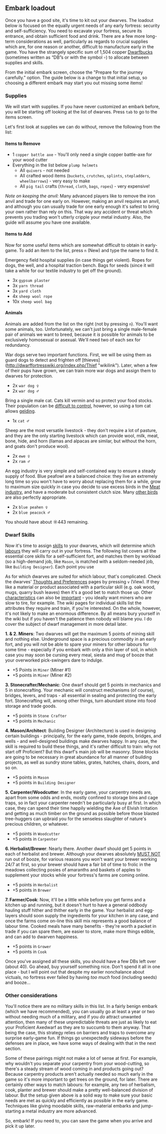 Embark loadout
--------------

Once you have a good site, it's time to kit out your dwarves. The
loadout below is focused on the equally urgent needs of any early
fortress: security and self-sufficiency. You need to excavate your
fortress, secure its entrance, and obtain sufficient food and drink.
There are a few more long-term considerations as well, particularly as
regards to crucial supplies which are, for one reason or another,
difficult to manufacture early in the game. You have the strangely
specific sum of 1,504 copper [Dwarfbucks](http://dwarffortresswiki.org/index.php/Currency "wikilink")
(sometimes written as “DB”s or with the symbol `☼`) to allocate between
supplies and skills.

From the initial embark screen, choose the "Prepare for the journey carefully." option.  The guide below is a change to that initial setup, so choosing a different embark may start you out missing some items!

### Supplies

We will start with supplies. If you have never customized an embark before, you will be starting off looking at the list of dwarves.  Press `tab` to go to the items screen.

Let's first look at supplies we can do without, remove the following from the list:

#### Items to Remove

- 1 `copper battle axe` - You'll only need a single copper battle-axe for your wood cutter
- Everything in the list below `plump helmets`
    -  All `quivers` - not needed
    - All crafted wood items (`buckets`, `crutches`, `splints`, `stepladders`, `wheelbarrows`) - very easy to make
    - All `pig tail` crafts (`thread`, `cloth`, `bags`, `ropes`) - very expensive!

*Note on keeping the anvil:* Many advanced players like to remove the 
iron anvil and trade for one early on. However, making an anvil requires 
an anvil, and although you can usually trade for one early enough it's 
safest to bring your own rather than rely on this. That way any accident 
or threat which prevents you trading won't utterly cripple your metal 
industry. Also, the guide will assume you have one available.

#### Items to Add

Now for some useful items which are somewhat difficult to obtain in
early-game.  To add an item to the list, press `n` (New) and type the name to find it.

Emergency field hospital supplies (in case things get violent).  Ropes for dogs, the well, and a hospital traction bench.  Bags for seeds (since it will take a while for our textile industry to get off the ground).

- 3x `gypsum plaster`
- 3x `yarn thread`
- 3x `yard cloth`
- 4x `sheep wool rope`
- 10x `sheep wool bag`


#### Animals

Animals are added from the list on the right (not by pressing `n`). 
You'll want some animals, too. Unfortunately, we can't just bring a
single male-female pair of animals we want to breed, because it
*is* possible for animals to be exclusively homosexual or
asexual. We'll need two of each sex for redundancy.  

<!-- adding animals in order they appear in the list -->

War dogs serve two important functions. First, we will be using them as 
guard dogs to detect and frighten off [thieves] (http://dwarffortresswiki.org/index.php/Thief "wikilink"). 
Later, when a few of their pups have grown, we can train more war dogs and 
assign them to dwarves for protection.

- 2x `war dog ♀`
- 2x `war dog ♂`

Bring a single male cat. Cats kill vermin and so protect your food stocks. 
Their population can be [difficult to control](Catsplosion "wikilink"), 
however, so using a tom cat allows [gelding](http://dwarffortresswiki.org/index.php/Gelder "wikilink").

- 1x `cat ♂`

Sheep are the most versatile livestock - they don't require a lot of 
pasture, and they are the only starting livestock which can provide wool, 
milk, meat, bone, hide, and horn (llamas and alpacas are similar, but 
without the horn, and goats don't produce wool).

- 2x `ewe ♀`
- 2x `ram ♂`

An egg industry is very simple and self-contained way to ensure a steady 
supply of food. Blue peafowl are a balanced choice: they live an extremely 
long time so you won't have to worry about replacing them for a while, 
grow to maximum size quickly in case you decide to use excess birds in the
[Meat industry](http://dwarffortresswiki.org/index.php/Meat_industry "wikilink"), and have a moderate but consistent clutch size. 
Many [other birds](Egg_production#Embark "wikilink") are also perfectly appropriate.

- 2x `blue peahen ♀`
- 2x `blue peacock ♂`

You should have about ☼443 remaining.

### Dwarf Skills

Now it's time to assign [skills](http://dwarffortresswiki.org/index.php/Skill "wikilink") to your dwarves,
which will determine which [labours](http://dwarffortresswiki.org/index.php/Labor "wikilink") they will carry
out in your fortress. The following list covers all the essential core
skills for a self-sufficient fort, and matches them by workload (so a
high-demand job, like `Mason`, is matched with a seldom-needed job, like
`Building Designer`).  Each point you use

As for which dwarves are suited for which labour, that's complicated.
Check the dwarves' [Thoughts and
Preferences](Thoughts_and_Preferences "wikilink") pages by pressing `v` (View). If they like a
material or product associated with a particular skill (e.g. oak wood,
mugs, quarry bush leaves) then it's a good bet to match those up. Other
[characteristics](http://dwarffortresswiki.org/index.php/Personality_trait "wikilink") can also be
[important](http://dwarffortresswiki.org/index.php/Attributes "wikilink") - you ideally want miners who are
slow to tire, for example. The wiki pages for individual skills list the
attributes they require and train, if you're interested. On the whole,
however, it's not likely to make an enormous difference. By all means
bury yourself in the wiki but if you haven't the patience then nobody
will blame you. I do cover the subject of dwarf management in more
detail later.

**1. & 2. Miners**: 
Two dwarves will get the maximum 5 points of mining skill 
and nothing else. Underground space is a precious commodity in an early 
fort, and you will not be able to spare your miners for other labours for 
some time - especially if you embark with only a thin layer of soil, in 
which case you may soon be cursing every meal, siesta and mug of booze 
that your overworked pick-swingers dare to indulge.

- +5 Points in `Miner` (Miner #1)
- +5 points in `Miner` (Miner #2)

**3. Stonecrafter/Mechanic**: 
One dwarf should get 5 points in mechanics and 
5 in stonecrafting. Your mechanic will construct mechanisms (of course), 
bridges, levers, and traps - all essential in sealing and protecting the 
early fort. Stonecrafting will, among other things, turn abundant stone 
into food storage and trade goods.

- +5 points in `Stone Crafter`
- +5 points in `Mechanic`

**4. Mason/Architect**: 
Building Designer (Architecture) is used in designing certain buildings - 
principally, for the early game, trade depots, bridges, and wells - and
well-designed buildings make dwarves happy. In any case, the skill
is required to build these things, and it's rather difficult to
train: why not start off Proficient? But this dwarf's main job will
be masonry. Stone blocks are going to be necessary in great
abundance for all manner of building projects, as well as sundry
stone tables, grates, hatches, chairs, doors, and so on.

- +5 points in `Mason`
- +5 points in `Building Designer`

**5. Carpenter/Woodcutter**:
In the early game, your carpentry needs are, apart from some odds and ends,
mostly confined to storage bins and cage traps, so in fact your carpenter 
needn't be particularly busy at first. In which case, they can spend their 
time happily wielding the Axe of Elvish Irritation and getting as much 
timber on the ground as possible before those blasted tree-huggers can 
upbraid you for the senseless slaughter of nature's precious children, or 
whatever.

- +5 points in `Woodcutter`
- +5 points in `Carpenter`

**6. Herbalist/Brewer**: 
Nearly there. Another dwarf should get 5 points in each of
herbalist and brewer. Although your dwarves absolutely 
[MUST NOT](http://dwarffortresswiki.org/index.php/Thirst "wikilink") 
run out of booze, for various reasons you
won't want your brewer working 24/7 at first, so your brewer should
have a fair bit of time to frolic in the meadows collecting posies
of amaranths and baskets of apples to supplement your stocks while
your fortress's farms are coming online.

- +5 points in `Herbalist`
- +5 points in `Brewer`

**7. Farmer/Cook**:
Now, it'll be a little while before you get farms and a kitchen up and
running, but it doesn't hurt to have a general oddbody hauling stuff
hither and thither early in the game. Your herbalist and egg-layers
should soon supply the ingredients for your kitchen in any case, and
once the farms come on-line this skill mix represents a good balance
of labour time. Cooked meals have many benefits - they're worth a
packet in trade if you can spare them, are easier to store, make
more things edible, and can add to dwarven happiness.

- +5 points in `Grower`
- +5 points in `Cook`


Once you've assigned all these skills, you should have a few DBs left
over (about 40). Go ahead, buy yourself something nice. Don't spend it all 
in one place - but I will point out that despite my earlier nonchalance 
about victuals, no fortress ever failed by having *too much* food 
(including seeds) and booze…

### Other considerations

You'll notice there are no military skills in this list. In a fairly
benign embark (which we have recommended), you can usually go at least a 
year or two without needing much of a military, and if you *do* attract 
unwanted attention, then many of these unpredictable threats are just as 
likely to eat your Proficient Axedwarf as they are to succumb to them 
anyway. That being the case, this strategy relies on barriers and traps to 
overcome any surprise early-game fun. If things go unexpectedly sideways 
before the defenses are in place, we have some ways of dealing with that 
in the next section.

Some of these pairings might not make a lot of sense at first. For
example, why wouldn't you separate your carpentry from your
wood-cutting, so there's a steady stream of wood coming in and products
going out? Because carpentry products aren't actually needed so much
early in the game so it's more important to get trees on the ground, for
later. There are certainly other ways to match labours: for example, any
two of herbalism, cook, planter and brewer should make a pretty
well-balanced division of labour. But the setup given above is a solid
way to make sure your basic needs are met as quickly and efficiently as
possible in the early game. Techniques like giving moodable skills,
raw-material embarks and jump-starting a metal industry are more
advanced.

So, embark! If you need to, you can save the game when you arrive and
pick it up later.
